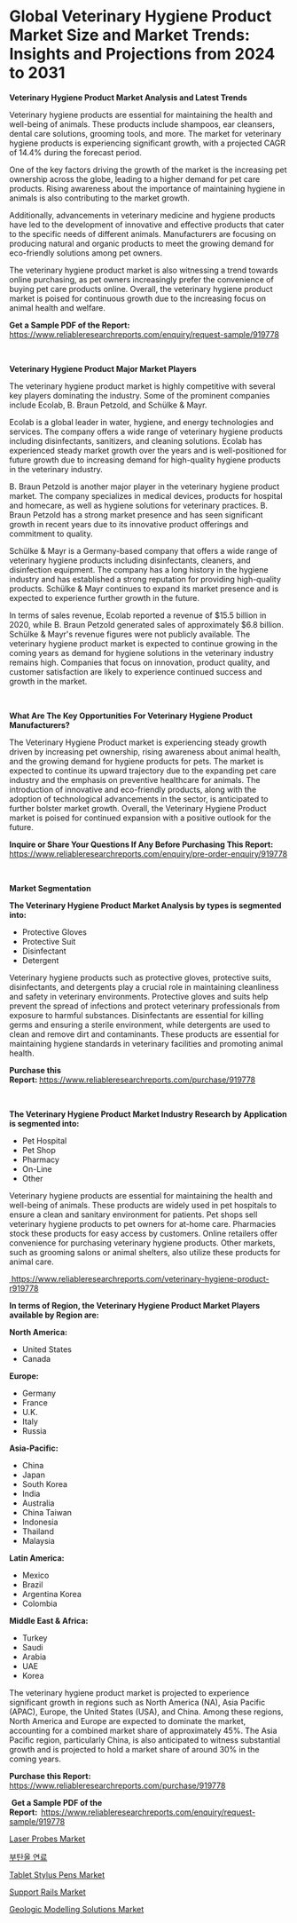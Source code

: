 <p><h1>Global Veterinary Hygiene Product Market Size and Market Trends: Insights and Projections from 2024 to 2031</h1></p><p><strong>Veterinary Hygiene Product Market Analysis and Latest Trends</strong></p>
<p><p>Veterinary hygiene products are essential for maintaining the health and well-being of animals. These products include shampoos, ear cleansers, dental care solutions, grooming tools, and more. The market for veterinary hygiene products is experiencing significant growth, with a projected CAGR of 14.4% during the forecast period. </p><p>One of the key factors driving the growth of the market is the increasing pet ownership across the globe, leading to a higher demand for pet care products. Rising awareness about the importance of maintaining hygiene in animals is also contributing to the market growth. </p><p>Additionally, advancements in veterinary medicine and hygiene products have led to the development of innovative and effective products that cater to the specific needs of different animals. Manufacturers are focusing on producing natural and organic products to meet the growing demand for eco-friendly solutions among pet owners.</p><p>The veterinary hygiene product market is also witnessing a trend towards online purchasing, as pet owners increasingly prefer the convenience of buying pet care products online. Overall, the veterinary hygiene product market is poised for continuous growth due to the increasing focus on animal health and welfare.</p></p>
<p><strong>Get a Sample PDF of the Report:&nbsp;</strong> <a href="https://www.reliableresearchreports.com/enquiry/request-sample/919778">https://www.reliableresearchreports.com/enquiry/request-sample/919778</a></p>
<p>&nbsp;</p>
<p><strong>Veterinary Hygiene Product Major Market Players</strong></p>
<p><p>The veterinary hygiene product market is highly competitive with several key players dominating the industry. Some of the prominent companies include Ecolab, B. Braun Petzold, and Schülke & Mayr.</p><p>Ecolab is a global leader in water, hygiene, and energy technologies and services. The company offers a wide range of veterinary hygiene products including disinfectants, sanitizers, and cleaning solutions. Ecolab has experienced steady market growth over the years and is well-positioned for future growth due to increasing demand for high-quality hygiene products in the veterinary industry.</p><p>B. Braun Petzold is another major player in the veterinary hygiene product market. The company specializes in medical devices, products for hospital and homecare, as well as hygiene solutions for veterinary practices. B. Braun Petzold has a strong market presence and has seen significant growth in recent years due to its innovative product offerings and commitment to quality.</p><p>Schülke & Mayr is a Germany-based company that offers a wide range of veterinary hygiene products including disinfectants, cleaners, and disinfection equipment. The company has a long history in the hygiene industry and has established a strong reputation for providing high-quality products. Schülke & Mayr continues to expand its market presence and is expected to experience further growth in the future.</p><p>In terms of sales revenue, Ecolab reported a revenue of $15.5 billion in 2020, while B. Braun Petzold generated sales of approximately $6.8 billion. Schülke & Mayr's revenue figures were not publicly available. The veterinary hygiene product market is expected to continue growing in the coming years as demand for hygiene solutions in the veterinary industry remains high. Companies that focus on innovation, product quality, and customer satisfaction are likely to experience continued success and growth in the market.</p></p>
<p>&nbsp;</p>
<p><strong>What Are The Key Opportunities For Veterinary Hygiene Product Manufacturers?</strong></p>
<p><p>The Veterinary Hygiene Product market is experiencing steady growth driven by increasing pet ownership, rising awareness about animal health, and the growing demand for hygiene products for pets. The market is expected to continue its upward trajectory due to the expanding pet care industry and the emphasis on preventive healthcare for animals. The introduction of innovative and eco-friendly products, along with the adoption of technological advancements in the sector, is anticipated to further bolster market growth. Overall, the Veterinary Hygiene Product market is poised for continued expansion with a positive outlook for the future.</p></p>
<p><strong>Inquire or Share Your Questions If Any Before Purchasing This Report:</strong> <a href="https://www.reliableresearchreports.com/enquiry/pre-order-enquiry/919778">https://www.reliableresearchreports.com/enquiry/pre-order-enquiry/919778</a></p>
<p>&nbsp;</p>
<p><strong>Market Segmentation</strong></p>
<p><strong>The Veterinary Hygiene Product Market Analysis by types is segmented into:</strong></p>
<p><ul><li>Protective Gloves</li><li>Protective Suit</li><li>Disinfectant</li><li>Detergent</li></ul></p>
<p><p>Veterinary hygiene products such as protective gloves, protective suits, disinfectants, and detergents play a crucial role in maintaining cleanliness and safety in veterinary environments. Protective gloves and suits help prevent the spread of infections and protect veterinary professionals from exposure to harmful substances. Disinfectants are essential for killing germs and ensuring a sterile environment, while detergents are used to clean and remove dirt and contaminants. These products are essential for maintaining hygiene standards in veterinary facilities and promoting animal health.</p></p>
<p><strong>Purchase this Report:&nbsp;</strong><a href="https://www.reliableresearchreports.com/purchase/919778">https://www.reliableresearchreports.com/purchase/919778</a></p>
<p>&nbsp;</p>
<p><strong>The Veterinary Hygiene Product Market Industry Research by Application is segmented into:</strong></p>
<p><ul><li>Pet Hospital</li><li>Pet Shop</li><li>Pharmacy</li><li>On-Line</li><li>Other</li></ul></p>
<p><p>Veterinary hygiene products are essential for maintaining the health and well-being of animals. These products are widely used in pet hospitals to ensure a clean and sanitary environment for patients. Pet shops sell veterinary hygiene products to pet owners for at-home care. Pharmacies stock these products for easy access by customers. Online retailers offer convenience for purchasing veterinary hygiene products. Other markets, such as grooming salons or animal shelters, also utilize these products for animal care.</p></p>
<p><a href="https://www.reliableresearchreports.com/veterinary-hygiene-product-r919778">&nbsp;https://www.reliableresearchreports.com/veterinary-hygiene-product-r919778</a></p>
<p><strong>In terms of Region, the Veterinary Hygiene Product Market Players available by Region are:</strong></p>
<p>
    <p> <strong> North America: </strong>
        <ul>
            <li>United States</li>
            <li>Canada</li>
        </ul>
        </p> 
    <p> <strong> Europe: </strong>
        <ul>
            <li>Germany</li>
            <li>France</li>
            <li>U.K.</li>
            <li>Italy</li>
            <li>Russia</li>
        </ul>
        </p> 
    <p> <strong> Asia-Pacific: </strong>
        <ul>
            <li>China</li>
            <li>Japan</li>
            <li>South Korea</li>
            <li>India</li>
            <li>Australia</li>
            <li>China Taiwan</li>
            <li>Indonesia</li>
            <li>Thailand</li>
            <li>Malaysia</li>
        </ul>
        </p> 
    <p> <strong> Latin America: </strong>
        <ul>
            <li>Mexico</li>
            <li>Brazil</li>
            <li>Argentina Korea</li>
            <li>Colombia</li>
        </ul>
        </p> 
    <p> <strong> Middle East & Africa: </strong>
        <ul>
            <li>Turkey</li>
            <li>Saudi</li>
            <li>Arabia</li>
            <li>UAE</li>
            <li>Korea</li>
        </ul>
    </p>
    </p>
<p><p>The veterinary hygiene product market is projected to experience significant growth in regions such as North America (NA), Asia Pacific (APAC), Europe, the United States (USA), and China. Among these regions, North America and Europe are expected to dominate the market, accounting for a combined market share of approximately 45%. The Asia Pacific region, particularly China, is also anticipated to witness substantial growth and is projected to hold a market share of around 30% in the coming years.</p></p>
<p><strong>Purchase this Report: </strong><a href="https://www.reliableresearchreports.com/purchase/919778">https://www.reliableresearchreports.com/purchase/919778</a></p>
<p>&nbsp;<strong>Get a Sample PDF of the Report:&nbsp;&nbsp;</strong><a href="https://www.reliableresearchreports.com/enquiry/request-sample/919778">https://www.reliableresearchreports.com/enquiry/request-sample/919778</a></p>
<p><strong></strong></p>
<p><p><a href="https://medium.com/@sarahhopkins94/laser-probes-market-outlook-complete-industry-analysis-2024-to-2031-a4e9f66c685a">Laser Probes Market</a></p><p><a href="https://medium.com/@percyhagernes9778/2031%EB%85%84%EA%B9%8C%EC%A7%80%EC%9D%98-%EA%B8%80%EB%A1%9C%EB%B2%8C-%EC%A0%84%EB%A7%9D%EA%B3%BC-%EB%AF%B8%EB%9E%98-%EC%A0%84%EB%A7%9D-%EB%B6%80%ED%83%84%EC%98%AC-%EC%97%B0%EB%A3%8C-%EC%8B%9C%EC%9E%A5%EC%9D%98-%EC%8B%A0%ED%9D%A5-%ED%8A%B8%EB%A0%8C%EB%93%9C-dfcdaf1f2e55">부탄올 연료</a></p><p><a href="https://www.linkedin.com/pulse/global-tablet-stylus-pens-market-analysis-trends-forecasts-tiswe?trackingId=iFxDwcqATpG%2BjsfqtVnrVg%3D%3D">Tablet Stylus Pens Market</a></p><p><a href="https://medium.com/@brendamoreno1988/support-rails-market-forecast-global-market-trends-and-analysis-from-2024-to-2031-covered-in-142-598ea1d509e0">Support Rails Market</a></p><p><a href="https://github.com/seamusocallaghan/Market-Research-Report-List-1/blob/main/geologic-modelling-solutions-market.md">Geologic Modelling Solutions Market</a></p></p>